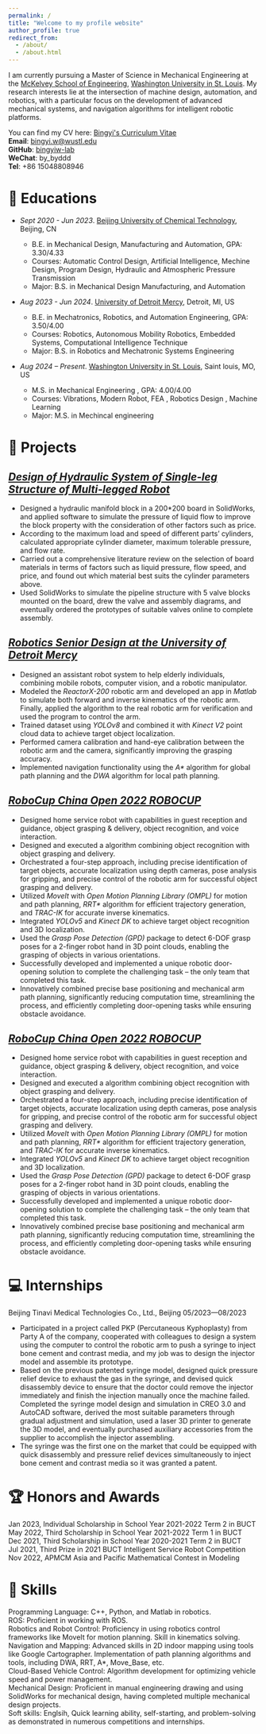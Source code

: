 ```yaml
---
permalink: /
title: "Welcome to my profile website"
author_profile: true
redirect_from: 
  - /about/
  - /about.html
---
```


I am currently pursuing a Master of Science in Mechanical Engineering at the [McKelvey School of Engineering](https://engineering.washu.edu/index.html), [Washington University in St. Louis](https://washu.edu/). My research interests lie at the intersection of machine design, automation, and robotics, with a particular focus on the development of advanced mechanical systems, and navigation algorithms for intelligent robotic platforms.

You can find my CV here: [Bingyi's Curriculum Vitae](../assets/CV.pdf)  
**Email**: bingyi.w@wustl.edu  
**GitHub**: [bingyiw-lab](https://github.com/bingyiw-lab)  
**WeChat**: by_byddd  
**Tel**: +86 15048808946

📖 Educations
======
- *Sept 2020 - Jun 2023*. [Beijing University of Chemical Technology](https://english.buct.edu.cn/main.htm), Beijing, CN
  - B.E. in Mechanical Design, Manufacturing and Automation, GPA: 3.30/4.33
  - Courses: Automatic Control Design, Artificial Intelligence, Mechine Design, Program Design, Hydraulic and Atmospheric Pressure Transmission
  - Major:  B.S. in Mechanical Design Manufacturing, and Automation  
  
- *Aug 2023 - Jun 2024*. [University of Detroit Mercy](https://www.udmercy.edu/), Detroit, MI, US
  - B.E. in Mechatronics, Robotics, and Automation Engineering, GPA: 3.50/4.00
  - Courses: Robotics, Autonomous Mobility Robotics, Embedded Systems, Computational Intelligence Technique
  - Major: B.S. in Robotics and Mechatronic Systems Engineering  
    
- *Aug 2024 – Present*. [Washington University in St. Louis](https://washu.edu/), Saint louis, MO, US
  - M.S. in Mechanical Engineering , GPA: 4.00/4.00
  - Courses: Vibrations, Modern Robot, FEA , Robotics Design , Machine Learning
  - Major: M.S. in Mechincal engineering

🚀 Projects
======
<div class='paper-box'>
  <div class='paper-box-image'>
  <div>
   
  </div>
  </div>
<div class='paper-box-text' markdown="1">
 
[*Design of Hydraulic System of Single-leg Structure of Multi-legged Robot*](https://youtu.be/Mp3_kLw8cQc)
------ 
- Designed a hydraulic manifold block in a 200*200 board in SolidWorks, and applied software to simulate the pressure of liquid flow to improve the block property with the consideration of other factors such as price.
- According to the maximum load and speed of different parts’ cylinders, calculated appropriate cylinder diameter, maximum tolerable pressure, and flow rate.
- Carried out a comprehensive literature review on the selection of board materials in terms of factors such as liquid pressure, flow speed, and price, and found out which material best suits the cylinder parameters above.
- Used SolidWorks to simulate the pipeline structure with 5 valve blocks mounted on the board, drew the valve and assembly diagrams, and eventually ordered the prototypes of suitable valves online to complete assembly.
</div>
</div>


<div class='paper-box'>
  <div class='paper-box-image'>
  <div>
  
  </div>
  </div>
<div class='paper-box-text' markdown="1">

[*Robotics Senior Design at the University of Detroit Mercy*](https://youtu.be/Mp3_kLw8cQc)
------
- Designed an assistant robot system to help elderly individuals, combining mobile robots, computer vision, and a robotic manipulator.
- Modeled the *ReactorX-200* robotic arm and developed an app in *Matlab* to simulate both forward and inverse kinematics of the robotic arm. Finally, applied the algorithm to the real robotic arm for verification and used the program to control the arm.
- Trained dataset using *YOLOv8* and combined it with *Kinect V2* point cloud data to achieve target object localization.
- Performed camera calibration and hand-eye calibration between the robotic arm and the camera, significantly improving the grasping accuracy.
- Implemented navigation functionality using the *A\** algorithm for global path planning and the *DWA* algorithm for local path planning.

</div>
</div>


<div class='paper-box'>
  <div class='paper-box-image'>
  <div>
  
  </div>
  </div>
<div class='paper-box-text' markdown="1">

[*RoboCup China Open 2022 ROBOCUP*](https://youtu.be/Mp3_kLw8cQc)
------
- Designed home service robot with capabilities in guest reception and guidance, object grasping & delivery, object recognition, and voice interaction.
- Designed and executed a algorithm combining object recognition with object grasping and delivery.
-	Orchestrated a four-step approach, including precise identification of target objects, accurate localization using depth cameras, pose analysis for gripping, and precise control of the robotic arm for successful object grasping and delivery.
-	Utilized *MoveIt* with *Open Motion Planning Library (OMPL)* for motion and path planning, *RRT\** algorithm for efficient trajectory generation, and *TRAC-IK* for accurate inverse kinematics.
-	Integrated *YOLOv5* and *Kinect DK* to achieve target object recognition and 3D localization.
- Used the *Grasp Pose Detection (GPD)* package to detect 6-DOF grasp poses for a 2-finger robot hand in 3D point clouds, enabling the grasping of objects in various orientations.
-	Successfully developed and implemented a unique robotic door-opening solution to complete the challenging task – the only team that completed this task.
-	Innovatively combined precise base positioning and mechanical arm path planning, significantly reducing computation time, streamlining the process, and efficiently completing door-opening tasks while ensuring obstacle avoidance.

</div>
</div>

<div class='paper-box'>
  <div class='paper-box-image'>
  <div>
  
  </div>
  </div>
<div class='paper-box-text' markdown="1">

[*RoboCup China Open 2022 ROBOCUP*](https://youtu.be/Mp3_kLw8cQc)
------
- Designed home service robot with capabilities in guest reception and guidance, object grasping & delivery, object recognition, and voice interaction.
- Designed and executed a algorithm combining object recognition with object grasping and delivery.
-	Orchestrated a four-step approach, including precise identification of target objects, accurate localization using depth cameras, pose analysis for gripping, and precise control of the robotic arm for successful object grasping and delivery.
-	Utilized *MoveIt* with *Open Motion Planning Library (OMPL)* for motion and path planning, *RRT\** algorithm for efficient trajectory generation, and *TRAC-IK* for accurate inverse kinematics.
-	Integrated *YOLOv5* and *Kinect DK* to achieve target object recognition and 3D localization.
- Used the *Grasp Pose Detection (GPD)* package to detect 6-DOF grasp poses for a 2-finger robot hand in 3D point clouds, enabling the grasping of objects in various orientations.
-	Successfully developed and implemented a unique robotic door-opening solution to complete the challenging task – the only team that completed this task.
-	Innovatively combined precise base positioning and mechanical arm path planning, significantly reducing computation time, streamlining the process, and efficiently completing door-opening tasks while ensuring obstacle avoidance.

</div>
</div>

💻 Internships
======
Beijing Tinavi Medical Technologies Co., Ltd., Beijing	05/2023—08/2023  
- Participated in a project called PKP (Percutaneous Kyphoplasty) from Party A of the company, cooperated with colleagues to design a system using the computer to control the robotic arm to push a syringe to inject bone cement and contrast media, and my job was to design the injector model and assemble its prototype.
- Based on the previous patented syringe model, designed quick pressure relief device to exhaust the gas in the syringe, and devised quick disassembly device to ensure that the doctor could remove the injector immediately and finish the injection manually once the machine failed.
Completed the syringe model design and simulation in CREO 3.0 and AutoCAD software, derived the most suitable parameters through gradual adjustment and simulation, used a laser 3D printer to generate the 3D model, and eventually purchased auxiliary accessories from the supplier to accomplish the injector assembling. 
- The syringe was the first one on the market that could be equipped with quick disassembly and pressure relief devices simultaneously to inject bone cement and contrast media so it was granted a patent.


🏆 Honors and Awards
======
Jan 2023, Individual Scholarship in School Year 2021-2022 Term 2 in BUCT  
May 2022, Third Scholarship in School Year 2021-2022 Term 1 in BUCT  
Dec 2021, Third Scholarship in School Year 2020-2021 Term 2 in BUCT  
Jul 2021, Third Prize in 2021 BUCT Intelligent Service Robot Competition  
Nov 2022, APMCM Asia and Pacific Mathematical Contest in Modeling	


🧠 Skills
======
Programming Language: C++, Python, and Matlab in robotics.  
ROS: Proficient in working with ROS.  
Robotics and Robot Control: Proficiency in using robotics control frameworks like MoveIt for motion planning. Skill in kinematics solving.  
Navigation and Mapping: Advanced skills in 2D indoor mapping using tools like Google Cartographer. Implementation of path planning algorithms and tools, including DWA, RRT, A*, Move_Base, etc.  
Cloud-Based Vehicle Control: Algorithm development for optimizing vehicle speed and power management.  
Mechanical Design: Proficient in manual engineering drawing and using SolidWorks for mechanical design, having completed multiple mechanical design projects.  
Soft skills: Englsih, Quick learning ability, self-starting, and problem-solving as demonstrated in numerous competitions and internships.  

